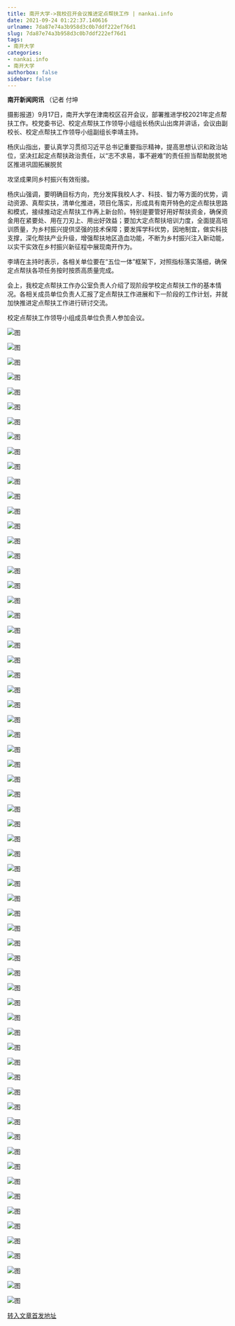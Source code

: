 ```yaml
---
title: 南开大学->我校召开会议推进定点帮扶工作 | nankai.info
date: 2021-09-24 01:22:37.140616
urlname: 7da87e74a3b958d3c0b7ddf222ef76d1
slug: 7da87e74a3b958d3c0b7ddf222ef76d1
tags: 
- 南开大学
categories:
- nankai.info
- 南开大学
authorbox: false
sidebar: false
---
```

**南开新闻网讯** （记者 付坤

摄影报道）9月17日，南开大学在津南校区召开会议，部署推进学校2021年定点帮扶工作。校党委书记、校定点帮扶工作领导小组组长杨庆山出席并讲话，会议由副校长、校定点帮扶工作领导小组副组长李靖主持。

杨庆山指出，要认真学习贯彻习近平总书记重要指示精神，提高思想认识和政治站位，坚决扛起定点帮扶政治责任，以“志不求易，事不避难”的责任担当帮助脱贫地区推进巩固拓展脱贫
<!--more-->
攻坚成果同乡村振兴有效衔接。

杨庆山强调，要明确目标方向，充分发挥我校人才、科技、智力等方面的优势，调动资源、真帮实扶，清单化推进，项目化落实，形成具有南开特色的定点帮扶思路和模式，接续推动定点帮扶工作再上新台阶。特别是要管好用好帮扶资金，确保资金用在紧要处、用在刀刃上、用出好效益；要加大定点帮扶培训力度，全面提高培训质量，为乡村振兴提供坚强的技术保障；要发挥学科优势，因地制宜，做实科技支撑，深化帮扶产业升级，增强帮扶地区造血功能，不断为乡村振兴注入新动能，以实干实效在乡村振兴新征程中展现南开作为。

李靖在主持时表示，各相关单位要在“五位一体”框架下，对照指标落实落细，确保定点帮扶各项任务按时按质高质量完成。

会上，我校定点帮扶工作办公室负责人介绍了现阶段学校定点帮扶工作的基本情况。各相关成员单位负责人汇报了定点帮扶工作进展和下一阶段的工作计划，并就加快推进定点帮扶工作进行研讨交流。

校定点帮扶工作领导小组成员单位负责人参加会议。

![图](http://news.nankai.edu.cn/ywsd/system/2021/09/18/g)

![图](http://news.nankai.edu.cn/ywsd/system/2021/09/18/p)

![图](http://news.nankai.edu.cn/ywsd/system/2021/09/18/j)

![图](http://news.nankai.edu.cn/ywsd/system/2021/09/18/)

![图](http://news.nankai.edu.cn/ywsd/system/2021/09/18/f)

![图](http://news.nankai.edu.cn/ywsd/system/2021/09/18/8)

![图](http://news.nankai.edu.cn/ywsd/system/2021/09/18/4)

![图](http://news.nankai.edu.cn/ywsd/system/2021/09/18/0)

![图](http://news.nankai.edu.cn/ywsd/system/2021/09/18/a)

![图](http://news.nankai.edu.cn/ywsd/system/2021/09/18/9)

![图](http://news.nankai.edu.cn/ywsd/system/2021/09/18/3)

![图](http://news.nankai.edu.cn/ywsd/system/2021/09/18/f)

![图](http://news.nankai.edu.cn/ywsd/system/2021/09/18/_)

![图](http://news.nankai.edu.cn/ywsd/system/2021/09/18/6)

![图](http://news.nankai.edu.cn/ywsd/system/2021/09/18/5)

![图](http://news.nankai.edu.cn/ywsd/system/2021/09/18/5)

![图](http://news.nankai.edu.cn/ywsd/system/2021/09/18/1)

![图](http://news.nankai.edu.cn/ywsd/system/2021/09/18/4)

![图](http://news.nankai.edu.cn/ywsd/system/2021/09/18/0)

![图](http://news.nankai.edu.cn/ywsd/system/2021/09/18/0)

![图](http://news.nankai.edu.cn/ywsd/system/2021/09/18/0)

![图](http://news.nankai.edu.cn/ywsd/system/2021/09/18/3)

![图](http://news.nankai.edu.cn/ywsd/system/2021/09/18/0)

![图](http://news.nankai.edu.cn/ywsd/system/2021/09/18/0)

![图](http://news.nankai.edu.cn/)

![图](http://news.nankai.edu.cn/ywsd/system/2021/09/18/5)

![图](http://news.nankai.edu.cn/ywsd/system/2021/09/18/1)

![图](http://news.nankai.edu.cn/ywsd/system/2021/09/18/4)

![图](http://news.nankai.edu.cn/)

![图](http://news.nankai.edu.cn/ywsd/system/2021/09/18/0)

![图](http://news.nankai.edu.cn/ywsd/system/2021/09/18/0)

![图](http://news.nankai.edu.cn/ywsd/system/2021/09/18/0)

![图](http://news.nankai.edu.cn/)

![图](http://news.nankai.edu.cn/ywsd/system/2021/09/18/3)

![图](http://news.nankai.edu.cn/ywsd/system/2021/09/18/0)

![图](http://news.nankai.edu.cn/ywsd/system/2021/09/18/0)

![图](http://news.nankai.edu.cn/)

![图](http://news.nankai.edu.cn/ywsd/system/2021/09/18/c)

![图](http://news.nankai.edu.cn/ywsd/system/2021/09/18/i)

![图](http://news.nankai.edu.cn/ywsd/system/2021/09/18/p)

![图](http://news.nankai.edu.cn/)

![图](http://news.nankai.edu.cn/ywsd/system/2021/09/18/n)

![图](http://news.nankai.edu.cn/ywsd/system/2021/09/18/c)

![图](http://news.nankai.edu.cn/ywsd/system/2021/09/18/)

![图](http://news.nankai.edu.cn/ywsd/system/2021/09/18/u)

![图](http://news.nankai.edu.cn/ywsd/system/2021/09/18/d)

![图](http://news.nankai.edu.cn/ywsd/system/2021/09/18/e)

![图](http://news.nankai.edu.cn/ywsd/system/2021/09/18/)

![图](http://news.nankai.edu.cn/ywsd/system/2021/09/18/i)

![图](http://news.nankai.edu.cn/ywsd/system/2021/09/18/a)

![图](http://news.nankai.edu.cn/ywsd/system/2021/09/18/k)

![图](http://news.nankai.edu.cn/ywsd/system/2021/09/18/n)

![图](http://news.nankai.edu.cn/ywsd/system/2021/09/18/a)

![图](http://news.nankai.edu.cn/ywsd/system/2021/09/18/n)

![图](http://news.nankai.edu.cn/ywsd/system/2021/09/18/)

![图](http://news.nankai.edu.cn/ywsd/system/2021/09/18/s)

![图](http://news.nankai.edu.cn/ywsd/system/2021/09/18/w)

![图](http://news.nankai.edu.cn/ywsd/system/2021/09/18/e)

![图](http://news.nankai.edu.cn/ywsd/system/2021/09/18/n)

![图](http://news.nankai.edu.cn/)

![图](http://news.nankai.edu.cn/)

![图](http://news.nankai.edu.cn/ywsd/system/2021/09/18/:)

![图](http://news.nankai.edu.cn/ywsd/system/2021/09/18/p)

![图](http://news.nankai.edu.cn/ywsd/system/2021/09/18/t)

![图](http://news.nankai.edu.cn/ywsd/system/2021/09/18/t)

![图](http://news.nankai.edu.cn/ywsd/system/2021/09/18/h)

[转入文章首发地址](http://news.nankai.edu.cn/ywsd/system/2021/09/18/030047991.shtml)
